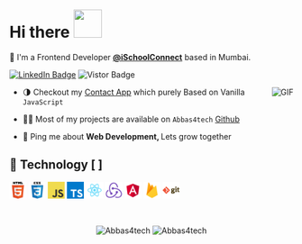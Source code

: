 <h1>Hi there <img src="https://media.giphy.com/media/hvRJCLFzcasrR4ia7z/giphy.gif" width="50px" height="50px"></h1>
<p> 🔭  I'm a Frontend Developer <strong><a target="_blank"  href="https://ischoolconnect.com/en/">@iSchoolConnect</a></strong> based in Mumbai.</p>

<p align="left">
<a target="_blank"  href="https://www.linkedin.com/in/abbas-shaikh-2073a5a9/"><img src="https://img.shields.io/badge/-@Abbas4tech-0077B5?style=flat-square&amp;labelColor=0077B5&amp;logo=LinkedIn&amp;link=https://www.linkedin.com/in/abbas-shaikh-2073a5a9/" alt="LinkedIn Badge"></a>
<a target="_blank"><img src="https://visitor-badge.glitch.me/badge?page_id=Abbas4tech.Abbas4tech" alt="Vistor Badge"></a>
</p>

<img align="right" alt="GIF" height="200px" src="https://media.giphy.com/media/xT9IgzoKnwFNmISR8I/giphy.gif" />

- 🌗 Checkout my <a target="_blank"  href="">Contact App</a> which purely Based on Vanilla `JavaScript`

- 👨‍💻 Most of my projects are available on `Abbas4tech` <a target="_blank"  href="https://github.com/Abbas4tech">Github</a>

- 💬 Ping me about <strong>Web Development, </strong>Lets grow together

<h2>🚀 Technology [ ]</h2>


<p>
<code><img height="30" src="https://raw.githubusercontent.com/github/explore/80688e429a7d4ef2fca1e82350fe8e3517d3494d/topics/html/html.png"></code>
<code><img height="30" src="https://raw.githubusercontent.com/github/explore/80688e429a7d4ef2fca1e82350fe8e3517d3494d/topics/css/css.png"></code>
<code><img height="30" src="https://raw.githubusercontent.com/github/explore/80688e429a7d4ef2fca1e82350fe8e3517d3494d/topics/javascript/javascript.png"></code>
<code><img height="30" src="https://raw.githubusercontent.com/github/explore/80688e429a7d4ef2fca1e82350fe8e3517d3494d/topics/typescript/typescript.png"></code>
<code><img height="30" src="https://raw.githubusercontent.com/github/explore/80688e429a7d4ef2fca1e82350fe8e3517d3494d/topics/react/react.png"></code>
<code><img height="30" src="https://raw.githubusercontent.com/github/explore/5c058a388828bb5fde0bcafd4bc867b5bb3f26f3/topics/redux/redux.png"></code>
<code><img height="30" src="https://raw.githubusercontent.com/github/explore/80688e429a7d4ef2fca1e82350fe8e3517d3494d/topics/angular/angular.png"></code>
<code><img height="30" src="https://raw.githubusercontent.com/github/explore/80688e429a7d4ef2fca1e82350fe8e3517d3494d/topics/firebase/firebase.png"></code>
<code><img height="30" src="https://raw.githubusercontent.com/github/explore/80688e429a7d4ef2fca1e82350fe8e3517d3494d/topics/git/git.png"></code>
</p>
<br />

<p align="center">
<img  src="https://github-readme-stats.vercel.app/api?username=Abbas4tech&show_icons=true&count_private=true&count_private=true&include_all_commits =true&theme=onedark" alt="Abbas4tech" />
<img  height="195" src="https://github-readme-stats.vercel.app/api/top-langs/?username=Abbas4tech&theme=nord" alt="Abbas4tech" />
</p>

